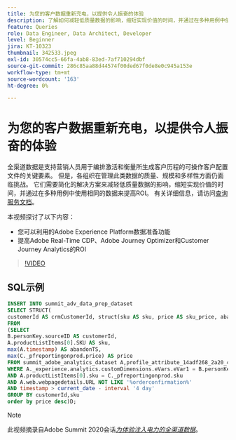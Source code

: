 ```yaml
---
title: 为您的客户数据重新充电，以提供令人振奋的体验
description: 了解如何减轻低质量数据的影响，缩短实现价值的时间，并通过在多种用例中使用相同的数据来提高ROI。
feature: Queries
role: Data Engineer, Data Architect, Developer
level: Beginner
jira: KT-10323
thumbnail: 342533.jpeg
exl-id: 30574cc5-66fa-4ab8-83ed-7af710294dbf
source-git-commit: 286c85aa88d44574f00ded67f0de8e0c945a153e
workflow-type: tm+mt
source-wordcount: '163'
ht-degree: 0%

---
```


# 为您的客户数据重新充电，以提供令人振奋的体验

全渠道数据是支持营销人员用于编排激活和衡量所生成客户历程的可操作客户配置文件的关键要素。 但是，各组织在管理此类数据的质量、规模和多样性方面仍面临挑战。 它们需要简化的解决方案来减轻低质量数据的影响，缩短实现价值的时间，并通过在多种用例中使用相同的数据来提高ROI。
有关详细信息，请访问[查询服务文档](https://experienceleague.adobe.com/docs/experience-platform/query/home.html?lang=zh-Hans)。

本视频探讨了以下内容：

* 您可以利用的Adobe Experience Platform数据准备功能
* 提高Adobe Real-Time CDP、Adobe Journey Optimizer和Customer Journey Analytics的ROI

>[!VIDEO](https://video.tv.adobe.com/v/342533?learn=on&enablevpops)

## SQL示例

```sql
INSERT INTO summit_adv_data_prep_dataset
SELECT STRUCT(
customerId AS crmCustomerId, struct(sku AS sku, price AS sku_price, abandonTS AS abandonTS) AS abandonBrowse) AS _pfreportingonprod
FROM
(SELECT
B.personKey.sourceID AS customerId,
A.productListItems[0].SKU AS sku,
max(A.timestamp) AS abandonTS,
max(C._pfreportingonprod.price) AS price
FROM summit_adobe_analytics_dataset A,profile_attribute_14adf268_2a20_4dee_bee6_a6b0e34616a9 B,summit_product_dataset C
WHERE A._experience.analytics.customDimensions.eVars.eVar1 = B.personKey.sourceID
AND A.productListItems[0].sku = C._pfreportingonprod.sku
AND A.web.webpagedetails.URL NOT LIKE '%orderconfirmation%'
AND timestamp > current_date - interval '4 day'
GROUP BY customerId,sku
order by price desc)D;
```

>[!NOTE]
>
>此视频摘录自Adobe Summit 2020会话&#x200B;*[为体验注入电力的全渠道数据](https://business.adobe.com/summit/2022/sessions/recharging-omnichannel-data-for-electrifying-exper-s409.html)*。
